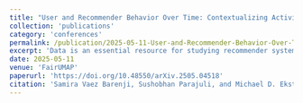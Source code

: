 ```yaml
---
title: "User and Recommender Behavior Over Time: Contextualizing Activity, Effectiveness, Diversity, and Fairness in Book Recommendation"
collection: 'publications'
category: 'conferences'
permalink: /publication/2025-05-11-User-and-Recommender-Behavior-Over-Time
excerpt: 'Data is an essential resource for studying recommender systems. While there has been significant work on improving and evaluating state-of-the-art models and measuring various properties of recommender system outputs, less attention has been given to the data itself, particularly how data has changed over time. Such documentation and analysis provide guidance and context for designing and evaluating recommender systems, particularly for evaluation designs making use of time (e.g., temporal splitting). In this paper, we present a temporal explanatory analysis of the UCSD Book Graph dataset scraped from Goodreads, a social reading and recommendation platform active since 2006. We measure the book interaction data using a set of activity, diversity, and fairness metrics; we then train a set of collaborative filtering algorithms on rolling training windows to observe how the same measures evolve over time in the recommendations. Additionally, we explore whether the introduction of algorithmic recommendations in 2011 was followed by observable changes in user or recommender system behavior.'
date: 2025-05-11
venue: 'FairUMAP'
paperurl: 'https://doi.org/10.48550/arXiv.2505.04518'
citation: 'Samira Vaez Barenji, Sushobhan Parajuli, and Michael D. Ekstrand. User and Recommender Behavior Over Time: Contextualizing Activity, Effectiveness, Diversity, and Fairness in Book Recommendation. Adjunct Proceedings of the 33rd ACM Conference on User Modeling, Adaptation and Personalization, ACM Press, 2025. doi:10.1145/3708319.3733710.'
---
```

